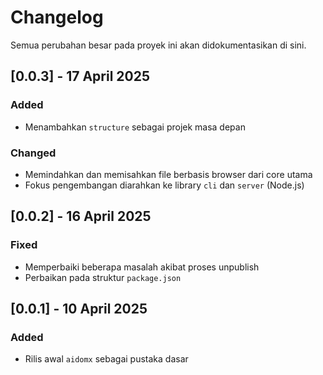 # Changelog

Semua perubahan besar pada proyek ini akan didokumentasikan di sini.

## [0.0.3] - 17 April 2025

### Added

- Menambahkan `structure` sebagai projek masa depan

### Changed

- Memindahkan dan memisahkan file berbasis browser dari core utama
- Fokus pengembangan diarahkan ke library `cli` dan `server` (Node.js)

## [0.0.2] - 16 April 2025

### Fixed

- Memperbaiki beberapa masalah akibat proses unpublish
- Perbaikan pada struktur `package.json`

## [0.0.1] - 10 April 2025

### Added

- Rilis awal `aidomx` sebagai pustaka dasar
